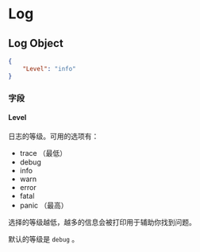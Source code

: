 # Log

## Log Object

```json
{
    "Level": "info"
}
```

### 字段

#### Level

日志的等级。可用的选项有：

- trace （最低）
- debug
- info
- warn
- error
- fatal
- panic （最高）

选择的等级越低，越多的信息会被打印用于辅助你找到问题。

默认的等级是 `debug` 。
